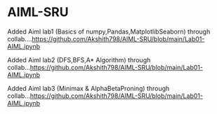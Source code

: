 # AIML-SRU
Added Aiml lab1 (Basics of numpy,Pandas,MatplotlibSeaborn) through collab....https://github.com/Akshith798/AIML-SRU/blob/main/Lab01-AIML.ipynb

Added Aiml lab2 (DFS,BFS,A* Algorithm) through collab...https://github.com/Akshith798/AIML-SRU/blob/main/Lab01-AIML.ipynb

Added Aiml lab3 (Minimax & AlphaBetaProning) through collab...https://github.com/Akshith798/AIML-SRU/blob/main/Lab01-AIML.ipynb



